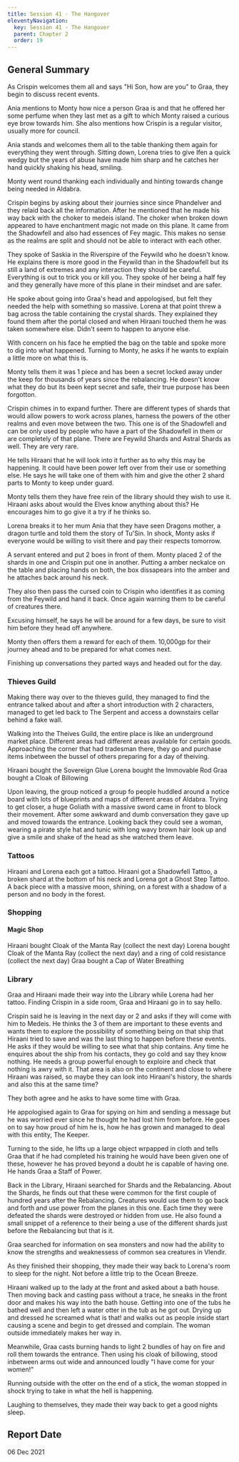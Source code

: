```yaml
---
title: Session 41 - The Hangover
eleventyNavigation:
  key: Session 41 - The Hangover
  parent: Chapter 2
  order: 19
---
```


## General Summary

As Crispin welcomes them all and says "Hi Son, how are you" to Graa, they begin to discuss recent events.  

 Ania mentions to Monty how nice a person Graa is and that he offered her some perfume when they last met as a gift to which Monty raised a curious eye brow towards him. She also mentions how Crispin is a regular visitor, usually more for council.  

 Ania stands and welcomes them all to the table thanking them again for everything they went through. Sitting down, Lorena tries to give Ifen a quick wedgy but the years of abuse have made him sharp and he catches her hand quickly shaking his head, smiling.  

 Monty went round thanking each individually and hinting towards change being needed in Aldabra.  

 Crispin begins by asking about their journies since since Phandelver and they relaid back all the information. After he mentioned that he made his way back with the choker to medeis island. The choker when broken down appeared to have enchantment magic not made on this plane. It came from the Shadowfell and also had essences of Fey magic. This makes no sense as the realms are split and should not be able to interact with each other.  

 They spoke of Saskia in the Riverspire of the Feywild who he doesn't know. He explains there is more good in the Feywild than in the Shadowfell but its still a land of extremes and any interaction they should be careful. Everything is out to trick you or kill you. They spoke of her being a half fey and they generally have more of this plane in their mindset and are safer.  

 He spoke about going into Graa's head and appologised, but felt they needed the help with something so massive. Lorena at that point threw a bag across the table containing the crystal shards. They explained they found them after the portal closed and when Hiraani touched them he was taken somewhere else. Didn't seem to happen to anyone else.  

 With concern on his face he emptied the bag on the table and spoke more to dig into what happened. Turning to Monty, he asks if he wants to explain a little more on what this is.  

 Monty tells them it was 1 piece and has been a secret locked away under the keep for thousands of years since the rebalancing. He doesn't know what they do but its been kept secret and safe, their true purpose has been forgotton.  

 Crispin chimes in to expand further. There are different types of shards that would allow powers to work across planes, harness the powers of the other realms and even move between the two. This one is of the Shadowfell and can be only used by people who have a part of the Shadowfell in them or are completely of that plane. There are Feywild Shards and Astral Shards as well. They are very rare.  

 He tells Hiraani that he will look into it further as to why this may be happening. It could have been power left over from their use or something else. He says he will take one of them with him and give the other 2 shard parts to Monty to keep under guard.  

 Monty tells them they have free rein of the library should they wish to use it. Hiraani asks about would the Elves know anything about this? He encourages him to go give it a try if he thinks so.  

 Lorena breaks it to her mum Ania that they have seen Dragons mother, a dragon turtle and told them the story of Tu'Sin. In shock, Monty asks if everyone would be willing to visit there and pay their respects tomorrow.  

 A servant entered and put 2 boes in front of them. Monty placed 2 of the shards in one and Crispin put one in another. Putting a amber neckalce on the table and placing hands on both, the box dissapears into the amber and he attaches back around his neck.  

 They also then pass the cursed coin to Crispin who identifies it as coming from the Feywild and hand it back. Once again warning them to be careful of creatures there.  

 Excusing himself, he says he will be around for a few days, be sure to visit him before they head off anywhere.  

 Monty then offers them a reward for each of them. 10,000gp for their journey ahead and to be prepared for what comes next.  

 Finishing up conversations they parted ways and headed out for the day.  

### Thieves Guild

 Making there way over to the thieves guild, they managed to find the entrance talked about and after a short introduction with 2 characters, managed to get led back to The Serpent and access a downstairs cellar behind a fake wall.  

 Walking into the Theives Guild, the entire place is like an underground market place. Different areas had different areas available for certain goods. Approaching the corner that had tradesman there, they go and purchase items inbetween the bussel of others preparing for a day of theiving.  

 Hiraani bought the Sovereign Glue Lorena bought the Immovable Rod Graa bought a Cloak of Billowing  

 Upon leaving, the group noticed a group fo people huddled around a notice board with lots of blueprints and maps of different areas of Aldabra. Trying to get closer, a huge Goliath with a massive sword came in front to block their movement. After some awkward and dumb conversation they gave up and moved towards the entrance. Looking back they could see a woman, wearing a pirate style hat and tunic with long wavy brown hair look up and give a smile and shake of the head as she watched them leave.  

### Tattoos

 Hiraani and Lorena each got a tattoo. Hiraani got a Shadowfell Tattoo, a broken shard at the bottom of his neck and Lorena got a Ghost Step Tattoo. A back piece with a massive moon, shining, on a forest with a shadow of a person and no body in the forest.  

### Shopping

#### Magic Shop

 Hiraani bought Cloak of the Manta Ray (collect the next day) Lorena bought Cloak of the Manta Ray (collect the next day) and a ring of cold resistance (collect the next day) Graa bought a Cap of Water Breathing  

### Library

 Graa and Hiraani made their way into the Library while Lorena had her tattoo. Finding Crispin in a side room, Graa and Hiraani go in to say hello.  

 Crispin said he is leaving in the next day or 2 and asks if they will come with him to Medeis. He thinks the 3 of them are important to these events and wants them to explore the possibility of something being on that ship that Hiraani tried to save and was the last thing to happen before these events. He asks if they would be willing to see what that ship contains. Any time he enquires about the ship from his contacts, they go cold and say they know nothing. He needs a group powerful enough to exploire and check that nothing is awry with it. That area is also on the continent and close to where Hiraani was raised, so maybe they can look into Hiraani's history, the shards and also this at the same time?  

 They both agree and he asks to have some time with Graa.  

 He appologised again to Graa for spying on him and sending a message but he was worried ever since he thought he had lost him from before. He goes on to say how proud of him he is, how he has grown and managed to deal with this entity, The Keeper.  

 Turning to the side, he lifts up a large object wrpapped in cloth and tells Graa that if he had completed his training he would have been given one of these, however he has proved beyond a doubt he is capable of having one. He hands Graa a Staff of Power.  

 Back in the Library, Hiraani searched for Shards and the Rebalancing. About the Shards, he finds out that these were common for the first couple of hundred years after the Rebalancing. Creatures would use them to go back and forth and use power from the planes in this one. Each time they were defeated the shards were destroyed or hidden from use. He also found a small snippet of a reference to their being a use of the different shards just before the Rebalancing but that is it.  

 Graa searched for information on sea monsters and now had the ability to know the strengths and weaknessess of common sea creatures in Vlendir.  

 As they finished their shopping, they made their way back to Lorena's room to sleep for the night. Not before a little trip to the Ocean Breeze.  

 Hiraani walked up to the lady at the front and asked about a bath house. Then moving back and casting pass without a trace, he sneaks in the front door and makes his way into the bath house. Getting into one of the tubs he bathed well and then left a water otter in the tub as he got out. Drying up and dressed he screamed what is that! and walks out as people inside start causing a scene and begin to get dressed and complain. The woman outside immediately makes her way in.  

 Meanwhile, Graa casts burning hands to light 2 bundles of hay on fire and roll them towards the entrance. Then using his cloak of billowing, stood inbetween arms out wide and announced loudly "I have come for your women!"  

 Running outside with the otter on the end of a stick, the woman stopped in shock trying to take in what the hell is happening.  

 Laughing to themselves, they made their way back to get a good nights sleep.

## Report Date

06 Dec 2021
